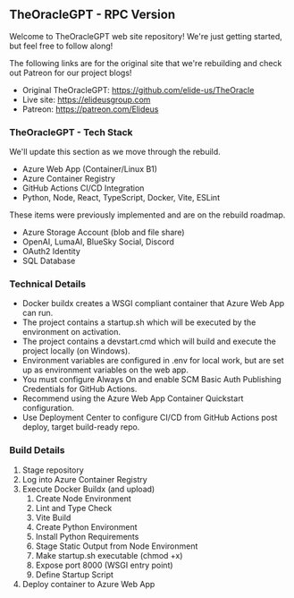## TheOracleGPT - RPC Version
Welcome to TheOracleGPT web site repository! We're just getting started, but feel free to follow along!

The following links are for the original site that we're rebuilding and check out Patreon for our project blogs!

* Original TheOracleGPT: https://github.com/elide-us/TheOracle
* Live site: https://elideusgroup.com
* Patreon: https://patreon.com/Elideus

### TheOracleGPT - Tech Stack
We'll update this section as we move through the rebuild.
- Azure Web App (Container/Linux B1)
- Azure Container Registry
- GitHub Actions CI/CD Integration
- Python, Node, React, TypeScript, Docker, Vite, ESLint

These items were previously implemented and are on the rebuild roadmap.
- Azure Storage Account (blob and file share)
- OpenAI, LumaAI, BlueSky Social, Discord
- OAuth2 Identity
- SQL Database

### Technical Details

- Docker buildx creates a WSGI compliant container that Azure Web App can run.
- The project contains a startup.sh which will be executed by the environment on activation.
- The project contains a devstart.cmd which will build and execute the project locally (on Windows).
- Environment variables are configured in .env for local work, but are set up as environment variables on the web app.
- You must configure Always On and enable SCM Basic Auth Publishing Credentials for GitHub Actions.
- Recommend using the Azure Web App Container Quickstart configuration.
- Use Deployment Center to configure CI/CD from GitHub Actions post deploy, target build-ready repo.

### Build Details

1. Stage repository
2. Log into Azure Container Registry
3. Execute Docker Buildx (and upload)
   1. Create Node Environment
   2. Lint and Type Check
   3. Vite Build
   4. Create Python Environment
   5. Install Python Requirements
   6. Stage Static Output from Node Environment
   7. Make startup.sh executable (chmod +x)
   8. Expose port 8000 (WSGI entry point)
   9. Define Startup Script
5. Deploy container to Azure Web App
